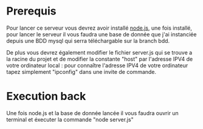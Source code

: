 # Prerequis

Pour lancer ce serveur vous devrez avoir installé [node.js](https://nodejs.org/en/download/), une fois installé, pour lancer le serveur il vous faudra une base de donnée que j'ai instanciée depuis une BDD mysql qui serra téléchargable sur la branch bdd.

De plus vous devrez également modifier le fichier server.js qui se trouve a la racine du projet et de modifier la constante "host" par l'adresse IPV4 de votre ordinateur local : pour connaître l'adresse IPV4 de votre ordinateur tapez simplement "ipconfig" dans une invite de commande. 

# Execution back

Une fois node.js et la base de donnée lancée il vous faudra ouvrir un terminal et éxecuter la commande "node server.js"

